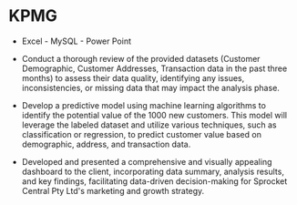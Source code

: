 # KPMG
- Excel - MySQL - Power Point

- Conduct a thorough review of the provided datasets (Customer Demographic, Customer Addresses, Transaction data in the past three months) to assess their data quality, identifying any issues, inconsistencies, or missing data that may impact the analysis phase.
- Develop a predictive model using machine learning algorithms to identify the potential value of the 1000 new customers. This model will leverage the labeled dataset and utilize various techniques, such as classification or regression, to predict customer value based on demographic, address, and transaction data.
- Developed and presented a comprehensive and visually appealing dashboard to the client, incorporating data summary, analysis results, and key findings, facilitating data-driven decision-making for Sprocket Central Pty Ltd's marketing and growth strategy.

